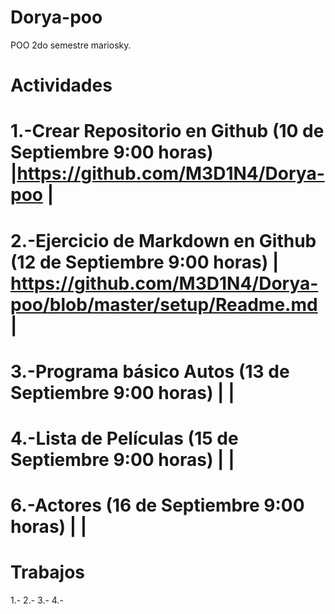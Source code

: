 # Dorya-poo
POO 2do semestre mariosky.
# Actividades # 
# 1.-Crear Repositorio en Github (10 de Septiembre 9:00 horas) |https://github.com/M3D1N4/Dorya-poo | 
# 2.-Ejercicio de Markdown en Github (12 de Septiembre 9:00 horas) | https://github.com/M3D1N4/Dorya-poo/blob/master/setup/Readme.md  | 
# 3.-Programa básico Autos (13 de Septiembre 9:00 horas)   |   | 
# 4.-Lista de Películas (15 de Septiembre 9:00 horas)     |    | 
# 6.-Actores (16 de Septiembre 9:00 horas)   | | 
# Trabajos #
 1.-
 2.-
 3.-
 4.-
